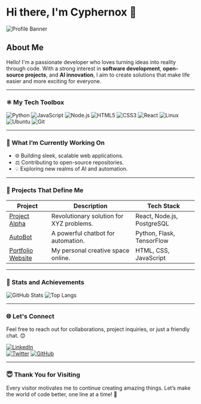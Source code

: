# Hi there, I'm Cyphernox 🐺

![Profile Banner](https://placehold.co/1200x100/0D1117/FFFF?font=montserrat&text=Welcome+to+My+Profile)

## About Me
Hello! I'm a passionate developer who loves turning ideas into reality through code. With a strong interest in **software development**, **open-source projects**, and **AI innovation**, I aim to create solutions that make life easier and more exciting for everyone.

---

### ⚛️ My Tech Toolbox

![Python](https://img.shields.io/badge/Python-3776AB?style=for-the-badge&logo=python&logoColor=white)
![JavaScript](https://img.shields.io/badge/JavaScript-F7DF1E?style=for-the-badge&logo=javascript&logoColor=black)
![Node.js](https://img.shields.io/badge/Node.js-339933?style=for-the-badge&logo=nodedotjs&logoColor=white)
![HTML5](https://img.shields.io/badge/HTML5-E34F26?style=for-the-badge&logo=html5&logoColor=white)
![CSS3](https://img.shields.io/badge/CSS3-1572B6?style=for-the-badge&logo=css3&logoColor=white)
![React](https://img.shields.io/badge/React-61DAFB?style=for-the-badge&logo=react&logoColor=black)
![Linux](https://img.shields.io/badge/Linux-FCC624?style=for-the-badge&logo=linux&logoColor=black)
![Ubuntu](https://img.shields.io/badge/Ubuntu-E95420?style=for-the-badge&logo=ubuntu&logoColor=white)
![Git](https://img.shields.io/badge/Git-F05032?style=for-the-badge&logo=git&logoColor=white)

---

### 🚀 What I’m Currently Working On
- 🌐 Building sleek, scalable web applications.
- ⚖️ Contributing to open-source repositories.
- 💡 Exploring new realms of AI and automation.

---

### 🔧 Projects That Define Me

| **Project**            | **Description**                           | **Tech Stack**                         |
|------------------------|-------------------------------------------|-----------------------------------------|
| [Project Alpha](#)     | Revolutionary solution for XYZ problems. | React, Node.js, PostgreSQL             |
| [AutoBot](#)           | A powerful chatbot for automation.       | Python, Flask, TensorFlow              |
| [Portfolio Website](#) | My personal creative space online.       | HTML, CSS, JavaScript                  |

---

### 🔎 Stats and Achievements

![GitHub Stats](https://github-readme-stats.vercel.app/api?username=cyphernox-jackal&show_icons=true&theme=dark)
![Top Langs](https://github-readme-stats.vercel.app/api/top-langs/?username=cyphernox-jackal&layout=compact&theme=dark)

---

### 🌐 Let's Connect

Feel free to reach out for collaborations, project inquiries, or just a friendly chat. 😊

[![LinkedIn](https://img.shields.io/badge/LinkedIn-%230A66C2.svg?&style=for-the-badge&logo=linkedin&logoColor=white)](https://linkedin.com/in/cyphernox-jackal)  
[![Twitter](https://img.shields.io/badge/Twitter-%231DA1F2.svg?&style=for-the-badge&logo=twitter&logoColor=white)](https://twitter.com/cyphernox-jackal)
[![GitHub](https://img.shields.io/badge/GitHub-%23181717.svg?&style=for-the-badge&logo=github&logoColor=white)](https://github.com/cyphernox-jackal)

---

### 😇 Thank You for Visiting
Every visitor motivates me to continue creating amazing things. Let’s make the world of code better, one line at a time! 🙏
